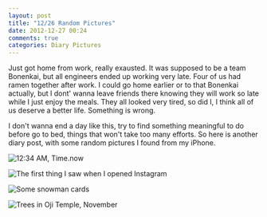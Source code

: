 ```yaml
---
layout: post
title: "12/26 Random Pictures"
date: 2012-12-27 00:24
comments: true
categories: Diary Pictures
---
```


Just got home from work, really exausted. It was supposed to be a team Bonenkai, but all engineers ended up working very late. Four of us had ramen together after work. I could go home earlier or to that Bonenkai actually, but I dont' wanna leave friends there knowing they will work so late while I just enjoy the meals. They all looked very tired, so did I, I think all of us deserve a better life. Something is wrong.

I don't wanna end a day like this, try to find something meaningful  to do before go to bed, things that won't take too many efforts. So here is another diary post, with some random pictures I found from my iPhone.

![12:34 AM, Time.now](http://cdn.kinopyo.com/images/1234AM.png)

![The first thing I saw when I opened Instagram](http://cdn.kinopyo.com/images/fingers_on_keyboard.jpg)

![Some snowman cards](http://cdn.kinopyo.com/images/snowman.jpg)

![Trees in Oji Temple, November](http://cdn.kinopyo.com/images/tree.jpg)
